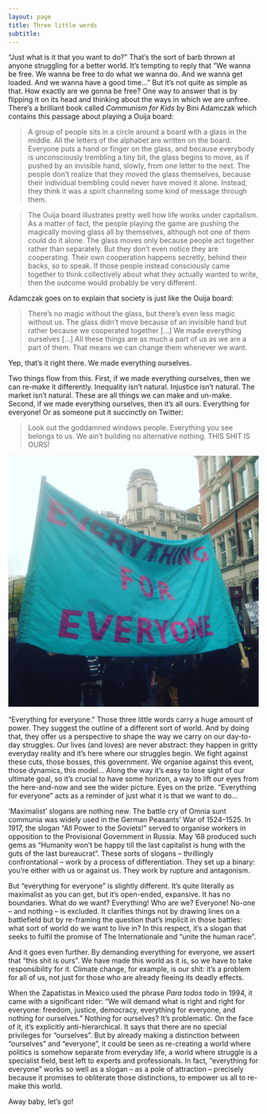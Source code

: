 ```yaml
---
layout: page
title: Three little words
subtitle: 
---
```


“Just what is it that you want to do?” That’s the sort of barb thrown at anyone struggling for a better world. It’s tempting to reply that “We wanna be free. We wanna be free to do what we wanna do. And we wanna get loaded. And we wanna have a good time…” But it’s not quite as simple as that. How exactly are we gonna be free?
One way to answer that is by flipping it on its head and thinking about the ways in which we are unfree. There’s a brilliant book called *Communism for Kids* by Bini Adamczak which contains this passage about playing a Ouija board:

>A group of people sits in a circle around a board with a glass in the middle. All the letters of the alphabet are written on the board. Everyone puts a hand or finger on the glass, and because everybody is unconsciously trembling a tiny bit, the glass begins to move, as if pushed by an invisible hand, slowly, from one letter to the next. The people don’t realize that they moved the glass themselves, because their individual trembling could never have moved it alone. Instead, they think it was a spirit channeling some kind of message through them.

>The Ouija board illustrates pretty well how life works under capitalism. As a matter of fact, the people playing the game are pushing the magically moving glass all by themselves, although not one of them could do it alone. The glass moves only because people act together rather than separately. But they don’t even notice they are cooperating. Their own cooperation happens secretly, behind their backs, so to speak. If those people instead consciously came together to think collectively about what they actually wanted to write, then the outcome would probably be very different.

Adamczak goes on to explain that society is just like the Ouija board:

>There’s no magic without the glass, but there’s even less magic without us. The glass didn’t move because of an invisible hand but rather because we cooperated together […] We made everything ourselves […] All these things are as much a part of us as we are a part of them. That means we can change them whenever we want.

Yep, that’s it right there. We made everything ourselves.

Two things flow from this. First, if we made everything ourselves, then we can re-make it differently. Inequality isn’t natural. Injustice isn’t natural. The market isn’t natural. These are all things we can make and un-make. Second, if we made everything ourselves, then it’s all ours. Everything for everyone! Or as someone put it succinctly on Twitter:

>Look out the goddamned windows people. Everything you see belongs to us. We ain’t building no alternative nothing. THIS SHIT IS OURS!

![everything for everyone banner](/img/e4ebanner.jpg)

“Everything for everyone.” Those three little words carry a huge amount of power. They suggest the outline of a different sort of world. And by doing that, they offer us a perspective to shape the way we carry on our day-to-day struggles. Our lives (and loves) are never abstract: they happen in gritty everyday reality and it’s here where our struggles begin. We fight against these cuts, those bosses, this government. We organise against this event, those dynamics, this model… Along the way it’s easy to lose sight of our ultimate goal, so it’s crucial to have some horizon, a way to lift our eyes from the here-and-now and see the wider picture. Eyes on the prize. “Everything for everyone” acts as a reminder of just what it is that we want to do…

‘Maximalist’ slogans are nothing new. The battle cry of Omnia sunt communia was widely used in the German Peasants’ War of 1524–1525. In 1917, the slogan “All Power to the Soviets!” served to organise workers in opposition to the Provisional Government in Russia. May ’68 produced such gems as “Humanity won’t be happy till the last capitalist is hung with the guts of the last bureaucrat”. These sorts of slogans – thrillingly confrontational – work by a process of differentiation. They set up a binary: you’re either with us or against us. They work by rupture and antagonism.

But “everything for everyone” is slightly different. It’s quite literally as maximalist as you can get, but it’s open-ended, expansive. It has no boundaries. What do we want? Everything! Who are we? Everyone! No-one – and nothing – is excluded. It clarifies things not by drawing lines on a battlefield but by re-framing the question that’s implicit in those battles: what sort of world do we want to live in? In this respect, it’s a slogan that seeks to fulfil the promise of The Internationale and “unite the human race”.

And it goes even further. By demanding everything for everyone, we assert that “this shit is ours”. We have made this world as it is, so we have to take responsibility for it. Climate change, for example, is our shit: it’s a problem for all of us, not just for those who are already fleeing its deadly effects.

When the Zapatistas in Mexico used the phrase *Para todos todo* in 1994, it came with a significant rider: “We will demand what is right and right for everyone: freedom, justice, democracy, everything for everyone, and nothing for ourselves.” Nothing for ourselves? It’s problematic. On the face of it, it’s explicitly anti-hierarchical. It says that there are no special privileges for “ourselves”. But by already making a distinction between “ourselves” and “everyone”, it could be seen as re-creating a world where politics is somehow separate from everyday life, a world where struggle is a specialist field, best left to experts and professionals. In fact, “everything for everyone” works so well as a slogan – as a pole of attraction – precisely because it promises to obliterate those distinctions, to empower us all to re-make this world.

Away baby, let’s go!
